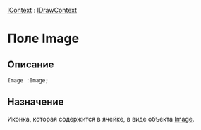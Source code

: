 ﻿---
Link: .IDrawContext.@Image
---

[IContext](..\IContext.Default) : [IDrawContext](Default)

# Поле Image

## Описание

    Image :Image;

## Назначение

Иконка, которая содержится в ячейке, в виде объекта [Image](topic:kernel.Программирование.Классы.Объекты.Прочие.Изображение.Default).